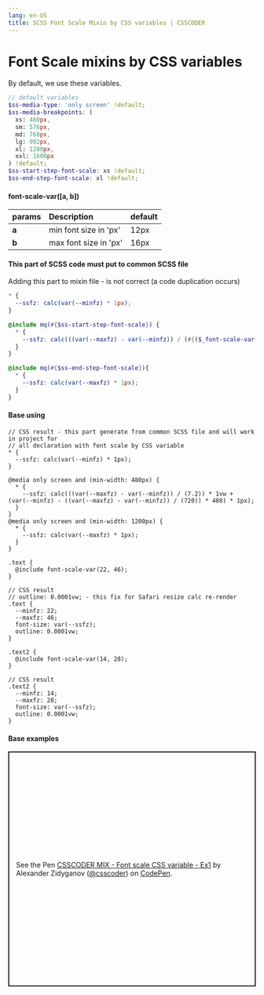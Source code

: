 ```yaml
---
lang: en-US
title: SCSS Font Scale Mixin by CSS variables | CSSCODER
---
```


# Font Scale mixins by CSS variables

By default, we use these variables.

```scss
// default variables
$ss-media-type: 'only screen' !default;
$ss-media-breakpoints: (
  xs: 480px,
  sm: 576px,
  md: 768px,
  lg: 992px,
  xl: 1200px,
  xxl: 1600px
) !default;
$ss-start-step-font-scale: xs !default;
$ss-end-step-font-scale: xl !default;
```

#### font-scale-var([a, b])
| params            | Description               | default       |
| :-------------    |:-------------             | :----------   |
| **a**             | min font size in 'px'     | 12px          |
| **b**             | max font size in 'px'     | 16px          |

#### This part of SCSS code must put to common SCSS file
Adding this part to mixin file - is not correct (a сode duplication occurs)

```scss
* {
  --ssfz: calc(var(--minfz) * 1px);
}

@include mq(#{$ss-start-step-font-scale}) {
  * {
    --ssfz: calc(((var(--maxfz) - var(--minfz)) / (#{($_font-scale-var-max-width - $_font-scale-var-min-width) / 100 })) * 1vw + (var(--minfz) - ((var(--maxfz) - var(--minfz)) / (#{$_font-scale-var-max-width - $_font-scale-var-min-width})) * #{$_font-scale-var-min-width}) * 1px);
  }
}

@include mq(#{$ss-end-step-font-scale}){
  * {
    --ssfz: calc(var(--maxfz) * 1px);
  }
}
```

#### Base using 
```scss{19,32}
// CSS result - this part generate from common SCSS file and will work in project for
// all declaration with font scale by CSS variable
* {
  --ssfz: calc(var(--minfz) * 1px);
}

@media only screen and (min-width: 480px) {
  * {
    --ssfz: calc(((var(--maxfz) - var(--minfz)) / (7.2)) * 1vw + (var(--minfz) - ((var(--maxfz) - var(--minfz)) / (720)) * 480) * 1px);
  }
}
@media only screen and (min-width: 1200px) {
  * {
    --ssfz: calc(var(--maxfz) * 1px);
  }
}

.text {
  @include font-scale-var(22, 46);
}

// CSS result
// outline: 0.0001vw; - this fix for Safari resize calc re-render
.text {
  --minfz: 22;
  --maxfz: 46;
  font-size: var(--ssfz);
  outline: 0.0001vw;
}

.text2 {
  @include font-scale-var(14, 28);
}

// CSS result
.text2 {
  --minfz: 14;
  --maxfz: 28;
  font-size: var(--ssfz);
  outline: 0.0001vw;
}
```

#### Base examples
<p class="codepen" data-height="478" data-theme-id="2386" data-default-tab="result" data-user="csscoder" data-slug-hash="RwWPVWO" style="height: 478px; box-sizing: border-box; display: flex; align-items: center; justify-content: center; border: 2px solid; margin: 1em 0; padding: 1em;" data-pen-title="CSSCODER MIX - Font scale CSS variable - Ex1">
  <span>See the Pen <a href="https://codepen.io/csscoder/pen/RwWPVWO">
  CSSCODER MIX - Font scale CSS variable - Ex1</a> by Alexander Zidyganov (<a href="https://codepen.io/csscoder">@csscoder</a>)
  on <a href="https://codepen.io">CodePen</a>.</span>
</p>
<script async src="https://static.codepen.io/assets/embed/ei.js"></script>
